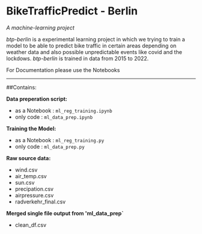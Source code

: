 # BikeTrafficPredict - Berlin 
*A machine-learning project*

*btp-berlin* is a experimental learning project in which we trying to train a model to be able to predict bike traffic in certain areas depending on weather data and also possible unpredictable events like covid and the lockdows. 
*btp-berlin* is trained in data from 2015 to 2022. 

For Documentation please use the Notebooks

---

##Contains:

**Data preperation script:**

- as a Notebook  : `ml_reg_training.ipynb`
- only code      : `ml_data_prep.ipynb`

**Training the Model:**

- as a Notebook  : `ml_reg_training.py`
- only code      : `ml_data_prep.py`

**Raw source data:**
 
 - wind.csv
 - air_temp.csv
 - sun.csv
 - precipation.csv
 - airpressure.csv
 - radverkehr_final.csv

**Merged single file output from 'ml_data_prep`**

  - clean_df.csv


